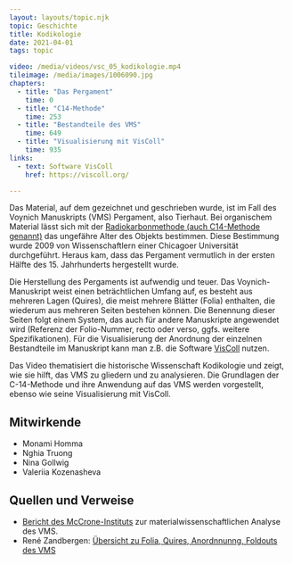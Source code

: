 ```yaml
---
layout: layouts/topic.njk
topic: Geschichte
title: Kodikologie
date: 2021-04-01
tags: topic

video: /media/videos/vsc_05_kodikologie.mp4
tileimage: /media/images/1006090.jpg
chapters:
  - title: "Das Pergament"
    time: 0
  - title: "C14-Methode"
    time: 253
  - title: "Bestandteile des VMS"
    time: 649
  - title: "Visualisierung mit VisColl"
    time: 935
links:
  - text: Software VisColl
    href: https://viscoll.org/

---
```


Das Material, auf dem gezeichnet und geschrieben wurde, ist im Fall des Voynich Manuskripts (VMS) Pergament, also Tierhaut. Bei organischem Material lässt sich mit der [Radiokarbonmethode (auch C14-Methode genannt)](https://de.wikipedia.org/wiki/Radiokarbonmethode) das ungefähre Alter des Objekts bestimmen. Diese Bestimmung wurde 2009 von Wissenschaftlern einer Chicagoer Universität durchgeführt. Heraus kam, dass das Pergament vermutlich in der ersten Hälfte des 15. Jahrhunderts hergestellt wurde.

Die Herstellung des Pergaments ist aufwendig und teuer. Das Voynich-Manuskript weist einen beträchtlichen Umfang auf, es besteht aus mehreren Lagen (Quires), die meist mehrere Blätter (Folia) enthalten, die wiederum aus mehreren Seiten bestehen können. Die Benennung dieser Seiten folgt einem System, das auch für andere Manuskripte angewendet wird (Referenz der Folio-Nummer, recto oder verso, ggfs. weitere Spezifikationen). Für die Visualisierung der Anordnung der einzelnen Bestandteile im Manuskript kann man z.B. die Software [VisColl](https://viscoll.org/) nutzen.

Das Video thematisiert die historische Wissenschaft Kodikologie und zeigt, wie sie hilft, das VMS zu gliedern und zu analysieren. Die Grundlagen der C-14-Methode und ihre Anwendung auf das VMS werden vorgestellt, ebenso wie seine Visualisierung mit VisColl.  

## Mitwirkende

* Monami Homma
* Nghia Truong
* Nina Gollwig
* Valeriia Kozenasheva

## Quellen und Verweise

* [Bericht des McCrone-Instituts](https://beinecke.library.yale.edu/sites/default/files/files/voynich_analysis.pdf) zur materialwissenschaftlichen Analyse des VMS.
* René Zandbergen: [Übersicht zu Folia, Quires, Anordnnunng, Foldouts des VMS](http://voynich.nu/descr.html#n06)
